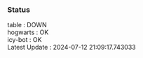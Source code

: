 ### Status


table : DOWN  
hogwarts : OK  
icy-bot : OK  
Latest Update : 2024-07-12 21:09:17.743033
